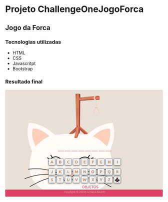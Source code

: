 # Projeto ChallengeOneJogoForca

## Jogo da Forca


### Tecnologias utilizadas

- HTML
- CSS
- Javascritpt
- Bootstrap

### Resultado final

![imagem](https://github.com/driica/Jogo-da-Forca/blob/master/img/resultado.jpg)
